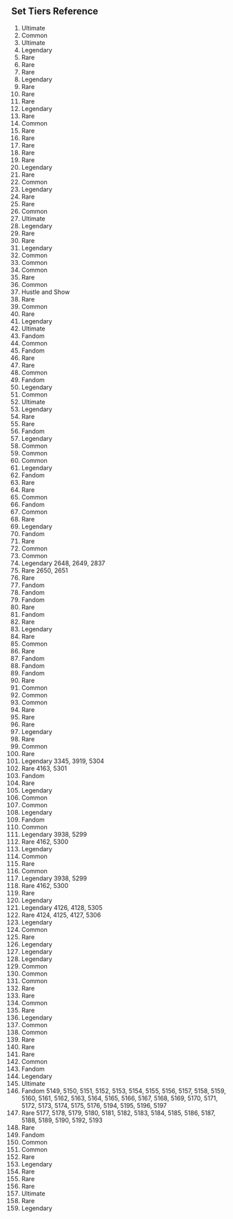 ## Set Tiers Reference

1. Ultimate
2. Common
3. Ultimate
4. Legendary
5. Rare
6. Rare
7. Rare
8. Legendary
9. Rare
10. Rare
11. Rare
12. Legendary
13. Rare
14. Common
15. Rare
16. Rare
17. Rare
18. Rare
19. Rare
20. Legendary
21. Rare
22. Common
23. Legendary
24. Rare
25. Rare
26. Common
27. Ultimate
28. Legendary
29. Rare
30. Rare
31. Legendary
32. Common
33. Common
34. Common
35. Rare
36. Common
37. Hustle and Show
38. Rare
39. Common
40. Rare
41. Legendary
42. Ultimate
43. Fandom
44. Common
45. Fandom
46. Rare
47. Rare
48. Common
49. Fandom
50. Legendary
51. Common
52. Ultimate
53. Legendary
54. Rare
55. Rare
56. Fandom
57. Legendary
58. Common
59. Common
60. Common
61. Legendary
62. Fandom
63. Rare
64. Rare
65. Common
66. Fandom
67. Common
68. Rare
69. Legendary
70. Fandom
71. Rare
72. Common
73. Common
74. Legendary 2648, 2649, 2837
75. Rare 2650, 2651
76. Rare
77. Fandom
78. Fandom
79. Fandom
80. Rare
81. Fandom
82. Rare
83. Legendary
84. Rare
85. Common
86. Rare
87. Fandom
88. Fandom
89. Fandom
90. Rare
91. Common
92. Common
93. Common
94. Rare
95. Rare
96. Rare
97. Legendary
98. Rare
99. Common
100. Rare
101. Legendary 3345, 3919, 5304
102. Rare 4163, 5301
103. Fandom
104. Rare
105. Legendary
106. Common
107. Common
108. Legendary
109. Fandom
110. Common
111. Legendary 3938, 5299
112. Rare 4162, 5300
113. Legendary
114. Common
115. Rare
116. Common
117. Legendary 3938, 5299
118. Rare 4162, 5300
119. Rare
120. Legendary
121. Legendary 4126, 4128, 5305
122. Rare 4124, 4125, 4127, 5306
123. Legendary
124. Common
125. Rare
126. Legendary
127. Legendary
128. Legendary
129. Common
130. Common
131. Common
132. Rare
133. Rare
134. Common
135. Rare
136. Legendary
137. Common
138. Common
139. Rare
140. Rare
141. Rare
142. Common
143. Fandom
144. Legendary
145. Ultimate
146. Fandom 5149, 5150, 5151, 5152, 5153, 5154, 5155, 5156, 5157, 5158, 5159, 5160, 5161, 5162, 5163, 5164, 5165, 5166, 5167, 5168, 5169, 5170, 5171, 5172, 5173, 5174, 5175, 5176, 5194, 5195, 5196, 5197
147. Rare 5177, 5178, 5179, 5180, 5181, 5182, 5183, 5184, 5185, 5186, 5187, 5188, 5189, 5190, 5192, 5193
148. Rare
149. Fandom
150. Common
151. Common
152. Rare
153. Legendary
154. Rare
155. Rare
156. Rare
157. Ultimate
158. Rare
159. Legendary
